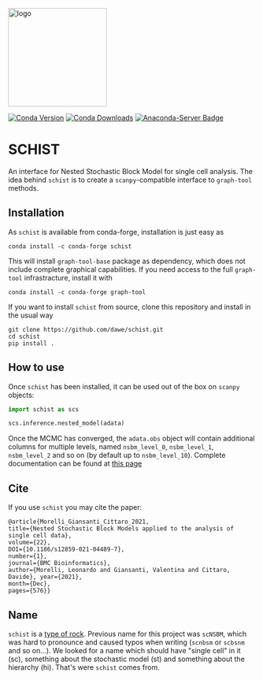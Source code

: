 <img src='garnet.png' alt='logo' width="200" height="200">

[![Conda Version](https://img.shields.io/conda/vn/conda-forge/schist.svg)](https://anaconda.org/conda-forge/schist)  [![Conda Downloads](https://img.shields.io/conda/dn/conda-forge/schist.svg)](https://anaconda.org/conda-forge/schist)  [![Anaconda-Server Badge](https://anaconda.org/conda-forge/schist/badges/latest_release_date.svg)](https://anaconda.org/conda-forge/schist)


# SCHIST
An interface for Nested Stochastic Block Model for single cell analysis. The idea behind `schist` is to create a `scanpy`-compatible interface to `graph-tool` methods.

## Installation
As `schist` is available from conda-forge, installation is just easy as

```
conda install -c conda-forge schist
```

This will install `graph-tool-base` package as dependency, which does not include complete graphical capabilities. If you need access to the full `graph-tool` infrastracture, install it with

```
conda install -c conda-forge graph-tool
```

If you want to install `schist` from source, clone this repository and install in the usual way

```
git clone https://github.com/dawe/schist.git
cd schist
pip install .
```

## How to use
Once `schist` has been installed, it can be used out of the box on `scanpy` objects:

```python
import schist as scs

scs.inference.nested_model(adata)
```

Once the MCMC has converged, the `adata.obs` object will contain additional columns for multiple levels, named `nsbm_level_0`, `nsbm_level_1`, `nsbm_level_2` and so on (by default up to `nsbm_level_10`). 
Complete documentation can be found at [this page](https://schist.readthedocs.io)


## Cite
If you use `schist` you may cite the paper:

```
@article{Morelli_Giansanti_Cittaro_2021, 
title={Nested Stochastic Block Models applied to the analysis of single cell data},
volume={22},
DOI={10.1186/s12859-021-04489-7},
number={1}, 
journal={BMC Bioinformatics}, 
author={Morelli, Leonardo and Giansanti, Valentina and Cittaro, Davide}, year={2021},
month={Dec},
pages={576}}
```


## Name
`schist` is a [type of rock](https://en.wikipedia.org/wiki/Schist). Previous name for this project was `scNSBM`, which was hard to pronounce and caused typos when writing (`scnbsm` or `scbsnm` and so on…). We looked for a name which should have "single cell" in it (sc), something about the stochastic model (st) and something about the hierarchy (hi). That's were `schist` comes from. 
